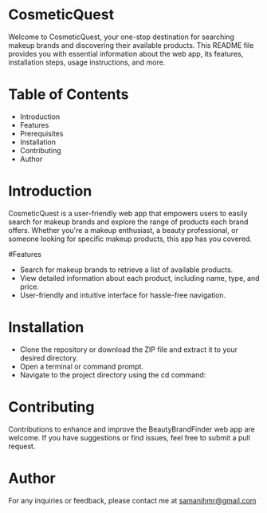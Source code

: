 # CosmeticQuest
Welcome to CosmeticQuest, your one-stop destination for searching makeup brands and discovering their available products. This README file provides you with essential information about the web app, its features, installation steps, usage instructions, and more.

# Table of Contents
- Introduction 
- Features 
- Prerequisites
- Installation
- Contributing
- Author

# Introduction
CosmeticQuest is a user-friendly web app that empowers users to easily search for makeup brands and explore the range of products each brand offers. Whether you're a makeup enthusiast, a beauty professional, or someone looking for specific makeup products, this app has you covered.

#Features 
- Search for makeup brands to retrieve a list of available products.
- View detailed information about each product, including name, type, and price.
- User-friendly and intuitive interface for hassle-free navigation.

# Installation 
- Clone the repository or download the ZIP file and extract it to your desired directory.
- Open a terminal or command prompt.
- Navigate to the project directory using the cd command:

# Contributing 
Contributions to enhance and improve the BeautyBrandFinder web app are welcome. If you have suggestions or find issues, feel free to submit a pull request.

# Author 
For any inquiries or feedback, please contact me at samanihmr@gmail.com
